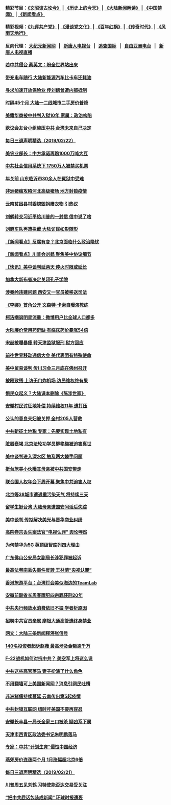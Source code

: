 #### 精彩节目：[《文昭谈古论今》](http://155.138.205.71/wenzhao) | [《历史上的今天》](http://155.138.205.71/today-in-history) | [《大陆新闻解读》](http://155.138.205.71/ntdtv-comedy) | [《中国禁闻》](http://155.138.205.71/ntdtv-news) | [《新闻看点》](http://155.138.205.71/news-insight) 

 #### 精彩视频：[《九评共产党》](http://155.138.205.71:10000/videos/jiuping) | [《漫谈党文化》](http://155.138.205.71:10000/videos/mtdwh) | [《百年红祸》](http://155.138.205.71:10000/videos/bnhh) | [《传奇时代》](http://155.138.205.71:10000/videos/legend) | [《风雨天地行》](http://155.138.205.71:10000/videos/fytdx) 

 #### 反向代理： [大纪元新闻网](http://155.138.205.71:10080/) &nbsp;&nbsp;|&nbsp;&nbsp; [新唐人电视台](http://155.138.205.71:8000/) &nbsp;&nbsp;|&nbsp;&nbsp; [追查国际](http://155.138.205.71:10010/) &nbsp;&nbsp;|&nbsp;&nbsp; [自由亚洲电台](http://155.138.205.71:9800/) &nbsp;&nbsp;|&nbsp;&nbsp; [新唐人电视直播](http://155.138.205.71/) 

#### [若中共侵台 蔡英文：盼全世界站出来](../pages/nsc413/n11065321.md?t=02230937) 

#### [带充电车随行 大陆新能源汽车比卡车还耗油](../pages/nsc413/n11063436.md?t=02230937) 

#### [寻求加速开放保险业 传刘鹤曾遭内部抵制](../pages/nsc413/n11065430.md?t=02230937) 

#### [时隔45个月 大陆一二线城市二手房价普降](../pages/nsc413/n11065172.md?t=02230937) 

#### [美籍华商被中共判入狱10年 家属：政治构陷](../pages/nsc413/n11064869.md?t=02230937) 

#### [欧议会友台小组施压中共 台湾未来自己决定](../pages/nsc413/n11065283.md?t=02230937) 

#### [每日三退声明精选（2019/02/22）](../pages/nsc413/n11065341.md?t=02230937) 

#### [美农业部长：中方承诺再购1000万吨大豆](../pages/nsc413/n11065292.md?t=02230937) 

#### [中共社会信用系统下 1750万人被禁买机票](../pages/nsc413/n11065156.md?t=02230937) 

#### [年关前 山东临沂市30余人在冤狱中受难](../pages/nsc413/n11064952.md?t=02230937) 

#### [非洲猪瘟攻陷河北高级猪场 地方封锁疫情](../pages/nsc413/n11064745.md?t=02230937) 

#### [云南贫困县村委烧毁捐赠衣物 引热议](../pages/nsc413/n11064978.md?t=02230937) 

#### [刘鹤转交习近平给川普的一封信 信中说了啥](../pages/nsc413/n11065005.md?t=02230937) 

#### [刘鹤车队再遭拦截 大陆访民如影随形](../pages/nsc413/n11064859.md?t=02230937) 

#### [【新闻看点】反腐有变？北京面临什么政治隐忧](../pages/nsc413/n11064244.md?t=02230937) 

#### [【新闻看点】川普会刘鹤 聚焦美中协议细节](../pages/nsc413/n11064522.md?t=02230937) 

#### [【快讯】美中谈判延两天 停火时限或延长](../pages/nsc413/n11064736.md?t=02230937) 

#### [加拿大新布省决定关闭孔子学院](../pages/nsc413/n11064888.md?t=02230937) 

#### [涉秦岭违建问题 西安又一官员被移送司法](../pages/nsc413/n11064711.md?t=02230937) 

#### [《李娜》首角公开 文森特·卡索自曝演教练](../pages/nsc413/n11064619.md?t=02230937) 

#### [柯洁嘲讽明星流量：微博用户比全球人口都多](../pages/nsc413/n11064377.md?t=02230937) 

#### [大陆廉价常用药奇缺 有临床药价暴涨54倍](../pages/nsc413/n11064499.md?t=02230937) 

#### [宋喆被曝暴瘦 转天津监狱服刑 狱方回应](../pages/nsc413/n11064643.md?t=02230937) 

#### [前往世界移动通信大会 美代表团有特殊使命](../pages/nsc413/n11064423.md?t=02230937) 

#### [美中贸易谈判 传川习会三月底在佛州召开](../pages/nsc413/n11064654.md?t=02230937) 

#### [被殴致残 上访无门炸机场 访民维权终有果](../pages/nsc413/n11064444.md?t=02230937) 

#### [惧民众起义？大陆课本删除《陈涉世家》](../pages/nsc413/n11064603.md?t=02230937) 

#### [安徽村民讨征地补偿 持续维权11年 遭打压](../pages/nsc413/n11064578.md?t=02230937) 

#### [公认的善良夫妇被关押 全村205人营救](../pages/nsc413/n11063860.md?t=02230937) 

#### [中共新征土地税 专家：先要实现土地私有](../pages/nsc413/n11064426.md?t=02230937) 

#### [脏器衰竭 北京法轮功学员柳艳梅被迫害离世](../pages/nsc413/n11063423.md?t=02230937) 

#### [美中谈判进入深水区 触及两大棘手问题](../pages/nsc413/n11064523.md?t=02230937) 

#### [挺台旅美小伙曝其母亲被中共国安带走](../pages/nsc413/n11064049.md?t=02230937) 

#### [联合国人权年会下周开幕 聚焦中共迫害人权](../pages/nsc413/n11064400.md?t=02230937) 

#### [北京等38城市遭遇重污染天气 将持续三天](../pages/nsc413/n11064141.md?t=02230937) 

#### [留学生挺台湾 大陆母亲遭国安问话后失踪](../pages/nsc413/n11064310.md?t=02230937) 

#### [美中谈判 传拟解决美光与晋华商业纠纷](../pages/nsc413/n11064263.md?t=02230937) 

#### [高院卷宗丢失案法官“电视认罪” 舆论哗然](../pages/nsc413/n11064203.md?t=02230937) 

#### [为何禁华为5G 英顶级智库列四大理由](../pages/nsc413/n11064207.md?t=02230937) 


#### [广东佛山公安局女副局长涉犯罪被起诉](../pages/nsc413/n11063948.md?t=02230937) 

#### [最高法卷宗丢失事件反转 王林清“央视认罪”](../pages/nsc413/n11063694.md?t=02230937) 

#### [香港旅游平台：台湾灯会美似海边的TeamLab](../pages/nsc413/n11063628.md?t=02230937) 

#### [安徽前副省长周春雨犯四宗罪获刑20年](../pages/nsc413/n11063556.md?t=02230937) 

#### [中共央行频放水消费依旧不振 学者析原因](../pages/nsc413/n11062666.md?t=02230937) 

#### [招聘中共官员亲属 摩根大通高管遭终身禁业](../pages/nsc413/n11062061.md?t=02230937) 

#### [网文：大陆三条新闻释滞胀信号](../pages/nsc413/n11063416.md?t=02230937) 

#### [140名投资者起诉赵薇 最高涉及金额逾千万](../pages/nsc413/n11062579.md?t=02230937) 

#### [F-22战机如何对抗中共？ 美空军上将这么说](../pages/nsc413/n11063375.md?t=02230937) 

#### [中共这些高官落马 妻子扮演了什么角色](../pages/nsc413/n11063142.md?t=02230937) 

#### [不用翻墙可上美国新闻网？消息引网民吐槽](../pages/nsc413/n11062958.md?t=02230937) 

#### [非洲猪瘟持续蔓延 云南传出第5起疫情](../pages/nsc413/n11063121.md?t=02230937) 

#### [中共封锁互联网 纽时吁美国不要再容忍](../pages/nsc413/n11062683.md?t=02230937) 

#### [安徽长丰县一局长全家三口被杀 疑凶系下属](../pages/nsc413/n11062943.md?t=02230937) 

#### [天津市西青区政法委书记朱明鹏落马](../pages/nsc413/n11060325.md?t=02230937) 

#### [专家：中共“计划生育”侵蚀中国经济](../pages/nsc413/n11061655.md?t=02230937) 

#### [燕郊房价连涨两个月 1月涨幅超北京6倍](../pages/nsc413/n11062030.md?t=02230937) 

#### [每日三退声明精选（2019/02/21）](../pages/nsc413/n11062672.md?t=02230937) 

#### [川普周五见刘鹤 习特使能否达交易受关注](../pages/nsc413/n11062258.md?t=02230937) 

#### [“把中共屁话包装成新闻” 环球时报遭轰](../pages/nsc413/n11061889.md?t=02230937) 

